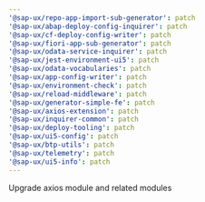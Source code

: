 ```yaml
---
'@sap-ux/repo-app-import-sub-generator': patch
'@sap-ux/abap-deploy-config-inquirer': patch
'@sap-ux/cf-deploy-config-writer': patch
'@sap-ux/fiori-app-sub-generator': patch
'@sap-ux/odata-service-inquirer': patch
'@sap-ux/jest-environment-ui5': patch
'@sap-ux/odata-vocabularies': patch
'@sap-ux/app-config-writer': patch
'@sap-ux/environment-check': patch
'@sap-ux/reload-middleware': patch
'@sap-ux/generator-simple-fe': patch
'@sap-ux/axios-extension': patch
'@sap-ux/inquirer-common': patch
'@sap-ux/deploy-tooling': patch
'@sap-ux/ui5-config': patch
'@sap-ux/btp-utils': patch
'@sap-ux/telemetry': patch
'@sap-ux/ui5-info': patch
---
```


Upgrade axios module and related modules
